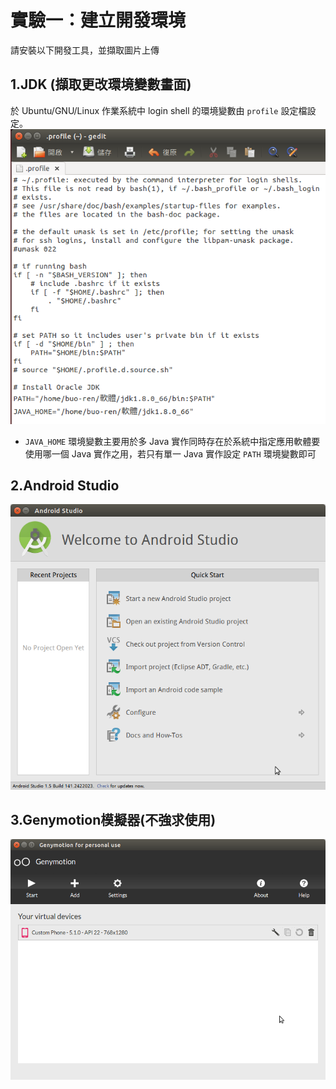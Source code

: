 # 實驗一：建立開發環境
請安裝以下開發工具，並擷取圖片上傳
## 1.JDK (擷取更改環境變數畫面)
於 Ubuntu/GNU/Linux 作業系統中 login shell 的環境變數由 `profile` 設定檔設定。
![畫面截圖](1.JDK%20%28擷取更改環境變數畫面%29.png)

* `JAVA_HOME` 環境變數主要用於多 Java 實作同時存在於系統中指定應用軟體要使用哪一個 Java 實作之用，若只有單一 Java 實作設定 `PATH` 環境變數即可

## 2.Android Studio
![畫面截圖](Android%20Studio_001.png)

## 3.Genymotion模擬器(不強求使用)
![畫面截圖](Genymotion%20for%20personal%20use_001.png)
